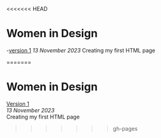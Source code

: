 <<<<<<< HEAD
# Women in Design
-[version 1](https://kaley-s.github.io/women-in-design/index-1.html)
*13 November 2023*
Creating my first HTML page






=======
# Women in Design       
[Version 1](https://kaley-s.github.io/women-in-design/index-1.html)      
*13 November 2023*      
Creating my first HTML page 
>>>>>>> gh-pages
